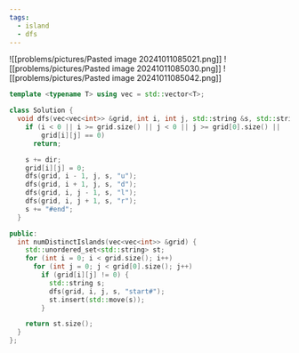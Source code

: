 ```yaml
---
tags:
  - island
  - dfs
---
```

![[problems/pictures/Pasted image 20241011085021.png]]
![[problems/pictures/Pasted image 20241011085030.png]]
![[problems/pictures/Pasted image 20241011085042.png]]


```c++
template <typename T> using vec = std::vector<T>;

class Solution {
  void dfs(vec<vec<int>> &grid, int i, int j, std::string &s, std::string dir) {
    if (i < 0 || i >= grid.size() || j < 0 || j >= grid[0].size() ||
        grid[i][j] == 0)
      return;

    s += dir;
    grid[i][j] = 0;
    dfs(grid, i - 1, j, s, "u");
    dfs(grid, i + 1, j, s, "d");
    dfs(grid, i, j - 1, s, "l");
    dfs(grid, i, j + 1, s, "r");
    s += "#end";
  }

public:
  int numDistinctIslands(vec<vec<int>> &grid) {
    std::unordered_set<std::string> st;
    for (int i = 0; i < grid.size(); i++)
      for (int j = 0; j < grid[0].size(); j++)
        if (grid[i][j] != 0) {
          std::string s;
          dfs(grid, i, j, s, "start#");
          st.insert(std::move(s));
        }

    return st.size();
  }
};
```
